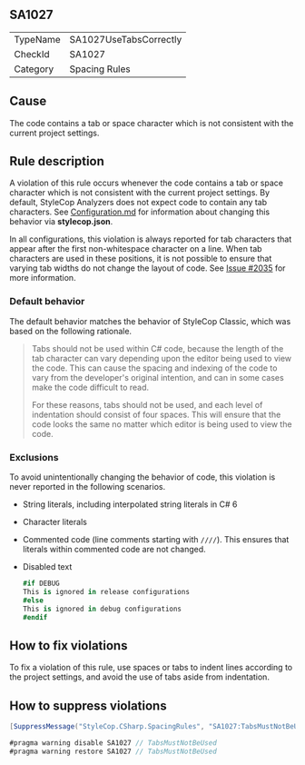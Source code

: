 ﻿## SA1027

<table>
<tr>
  <td>TypeName</td>
  <td>SA1027UseTabsCorrectly</td>
</tr>
<tr>
  <td>CheckId</td>
  <td>SA1027</td>
</tr>
<tr>
  <td>Category</td>
  <td>Spacing Rules</td>
</tr>
</table>

## Cause

The code contains a tab or space character which is not consistent with the current project settings.

## Rule description

A violation of this rule occurs whenever the code contains a tab or space character which is not consistent with the
current project settings. By default, StyleCop Analyzers does not expect code to contain any tab characters. See
[Configuration.md](Configuration.md) for information about changing this behavior via **stylecop.json**.

In all configurations, this violation is always reported for tab characters that appear after the first non-whitespace
character on a line. When tab characters are used in these positions, it is not possible to ensure that varying tab
widths do not change the layout of code. See [Issue #2035](https://github.com/DotNetAnalyzers/StyleCopAnalyzers/issues/2035)
for more information.

### Default behavior

The default behavior matches the behavior of StyleCop Classic, which was based on the following rationale.

> Tabs should not be used within C# code, because the length of the tab character can vary depending upon the editor being
> used to view the code. This can cause the spacing and indexing of the code to vary from the developer's original
> intention, and can in some cases make the code difficult to read.
>
> For these reasons, tabs should not be used, and each level of indentation should consist of four spaces. This will
> ensure that the code looks the same no matter which editor is being used to view the code.

### Exclusions

To avoid unintentionally changing the behavior of code, this violation is never reported in the following scenarios.

- String literals, including interpolated string literals in C# 6

- Character literals

- Commented code (line comments starting with `////`). This ensures that literals within commented code are not changed.

- Disabled text

  ```csharp
  #if DEBUG
  This is ignored in release configurations
  #else
  This is ignored in debug configurations
  #endif
  ```

## How to fix violations

To fix a violation of this rule, use spaces or tabs to indent lines according to the project settings, and avoid the use
of tabs aside from indentation.

## How to suppress violations

```csharp
[SuppressMessage("StyleCop.CSharp.SpacingRules", "SA1027:TabsMustNotBeUsed", Justification = "Reviewed.")]
```

```csharp
#pragma warning disable SA1027 // TabsMustNotBeUsed
#pragma warning restore SA1027 // TabsMustNotBeUsed
```

